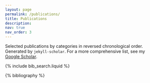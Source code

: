 ```yaml
---
layout: page
permalink: /publications/
title: Publications
description: 
nav: true
nav_order: 3
---
```


Selected publications by categories in reversed chronological order. Generated by `jekyll-scholar`. For a more comprehensive list, see my [Google Scholar](https://scholar.google.com/citations?user=DdgpMIQAAAAJ&hl=en).

<!-- Bibsearch Feature -->

{% include bib_search.liquid %}

<div class="publications">

{% bibliography %}

</div>

